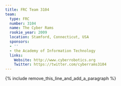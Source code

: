 ```yaml
---
title: FRC Team 3104
team:
  type: FRC
  number: 3104
  name: The Cyber Rams
  rookie_year: 2009
  location: Stamford, Connecticut, USA
  sponsors:
  - ''
  - the Academy of Information Technology
  links:
    Website: http://www.cyberrobotics.org
    Twitter: https://twitter.com/cyberrams3104
---
```


{% include remove_this_line_and_add_a_paragraph %}